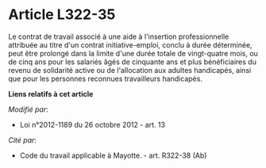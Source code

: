 # Article L322-35

Le contrat de travail associé à une  aide à l'insertion professionnelle attribuée au titre d'un contrat initiative-emploi,
conclu à durée déterminée, peut être prolongé dans la limite d'une durée totale de vingt-quatre mois, ou de cinq ans pour les
salariés âgés de cinquante ans et plus bénéficiaires du revenu de solidarité active ou de l'allocation aux adultes
handicapés, ainsi que pour les personnes reconnues travailleurs handicapés.

**Liens relatifs à cet article**

_Modifié par_:

  - Loi n°2012-1189 du 26 octobre 2012 - art. 13

_Cité par_:

  - Code du travail applicable à Mayotte. - art. R322-38 (Ab)
